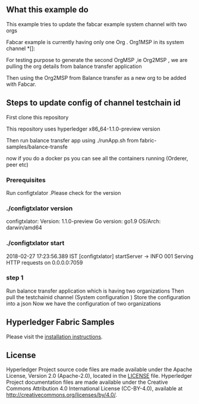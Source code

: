 
## What this example do
This example tries to update the fabcar example  system channel with two orgs 

 Fabcar example is currently having only one  Org . Org1MSP in its system channel *[]: 

 For testing purpose to generate the second OrgMSP  ,ie Org2MSP , we are pulling the org details from  balance transfer application
 
 Then using the Org2MSP from Balance transfer as a new org to be added with Fabcar.
 


## Steps to update config of channel testchain id

First clone this repository

This repository uses hyperledger x86_64-1.1.0-preview version


Then run balance transfer app  using ./runApp.sh from fabric-samples/balance-transfe

now if you do a docker ps you can see all the containers running (Orderer, peer etc)

### Prerequisites 
Run configtxlator  .Please check for the version

### ./configtxlator version
 configtxlator:
 Version: 1.1.0-preview
 Go version: go1.9
 OS/Arch: darwin/amd64
 
 ### ./configtxlator start
2018-02-27 17:23:56.389 IST [configtxlator] startServer -> INFO 001 Serving HTTP requests on 0.0.0.0:7059
 
### step 1
 
 Run balance transfer application which is having two organizations 
 Then pull the testchainid channel  (System configuration )
 Store the configuration into a json 
 Now we have the configuration of two organizations 
  
 
 
 
 

## Hyperledger Fabric Samples

Please visit the [installation instructions](http://hyperledger-fabric.readthedocs.io/en/latest/samples.html).

## License <a name="license"></a>

Hyperledger Project source code files are made available under the Apache License, Version 2.0 (Apache-2.0), located in the [LICENSE](LICENSE) file. Hyperledger Project documentation files are made available under the Creative Commons Attribution 4.0 International License (CC-BY-4.0), available at http://creativecommons.org/licenses/by/4.0/.
